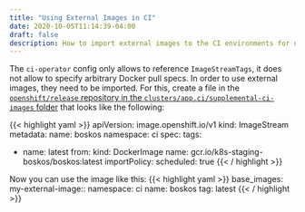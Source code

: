 ```yaml
---
title: "Using External Images in CI"
date: 2020-10-05T11:14:39-04:00
draft: false
description: How to import external images to the CI environments for use in jobs.
---
```


The `ci-operator` config only allows to reference `ImageStreamTags`, it does not allow to specify arbitrary Docker pull specs. In order
to use external images, they need to be imported. For this, create a file in the
[`openshift/release` repository in the `clusters/app.ci/supplemental-ci-images` folder](https://github.com/openshift/release/tree/master/clusters/app.ci/supplemental-ci-images)
that looks like the following:


{{< highlight yaml >}}
apiVersion: image.openshift.io/v1
kind: ImageStream
metadata:
  name: boskos
  namespace: ci
spec:
  tags:
  - name: latest
    from:
      kind: DockerImage
      name: gcr.io/k8s-staging-boskos/boskos:latest
    importPolicy:
      scheduled: true
{{< / highlight >}}

Now you can use the image like this:
{{< highlight yaml >}}
base_images:
  my-external-image::
    namespace: ci
    name:  boskos
    tag: latest
{{< / highlight >}}
